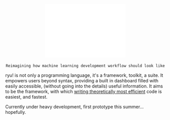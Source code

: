 <div align="center">

<picture>
  <source media="(prefers-color-scheme: light)" srcset="/ryu!.png" />
  <img alt="tiny corp logo" src="/ryu!.png" width="50%" height="50%" />
</picture>

    Reimagining how machine learning development workflow should look like
</div>

ryu! is not only a programming language, it's a framework, toolkit, a suite. It empowers users beyond syntax, providing a built in dashboard filled with easily accessible, (without going into the details) useful information. It aims to be the framework, with which [writing theoretically most efficient](https://medium.com/@noahbean3396/the-future-of-ai-compute-deepseeks-ptx-innovation-and-what-it-means-for-nvidia-f501b7a0f58e) code is easiest, and fastest.

Currently under heavy development, first prototype this summer... hopefully.